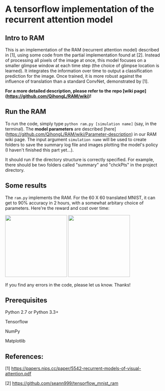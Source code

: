 # A tensorflow implementation of the recurrent attention model


## Intro to RAM

This is an implementation of the RAM (recurrent attention model) described in [1], using some code from the partial implementation found at [2]. Instead of processing all pixels of the image at once, this model focuses on a smaller glimpse window at each time step (the choice of glimpse location is learned). It integrates the information over time to output a classification prediction for the image. Once trained, it is more robust against the influence of translation than a standard ConvNet, demonstrated by [1].

**For a more detailed description, please refer to the repo [wiki page] (https://github.com/QihongL/RAM/wiki)!**

## Run the RAM

To run the code, simply type `python ram.py [simulation name]` (say, in the terminal). The **model parameters** are described [here] (https://github.com/QihongL/RAM/wiki/Parameter-description) in our RAM wiki page. The input argument `simulation name` will be used to create folders to save the summary log file and images plotting the model's policy (I haven't finished this part yet...). 

It should run if the directory structure is correctly specified. For example, there should be two folders called "summary" and "chckPts" in the project directory.  


## Some results

The `ram.py` implements the RAM. For the 60 X 60 translated MNIST,  it can get to 90% accuracy in 2 hours, with a somewhat arbitary choice of parameters. Here're the reward and cost over time: 

<img src="https://github.com/QihongL/RAM/blob/master/demo/b.vs.nb_trans_abs_rwd" width="200">
<img src="https://github.com/QihongL/RAM/blob/master/demo/b.vs.nb_trans_abs_cost" width="200">


If you find any errors in the code, please let us know. Thanks! 

## Prerequisites

Python 2.7 or Python 3.3+

Tensorflow

NumPy

Matplotlib


## References: 

[1] https://papers.nips.cc/paper/5542-recurrent-models-of-visual-attention.pdf

[2] https://github.com/seann999/tensorflow_mnist_ram

